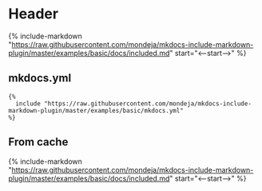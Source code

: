 # Header

{%
  include-markdown "https://raw.githubusercontent.com/mondeja/mkdocs-include-markdown-plugin/master/examples/basic/docs/included.md"
  start="<--start-->"
%}

## mkdocs.yml

```
{%
  include "https://raw.githubusercontent.com/mondeja/mkdocs-include-markdown-plugin/master/examples/basic/mkdocs.yml"
%}
```

## From cache

{%
  include-markdown "https://raw.githubusercontent.com/mondeja/mkdocs-include-markdown-plugin/master/examples/basic/docs/included.md"
  start="<--start-->"
%}
